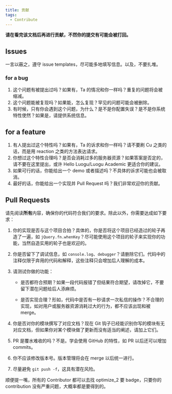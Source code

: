 ```yaml
---
title: 贡献
tags:
  - Contribute
---
```


**请在看完该文档后再进行贡献，不然你的提交有可能会被打回。**

## Issues

一言以蔽之，遵守 issue templates，尽可能多地填写信息。以及，不要扎堆。

### for a bug

1. 这个问题有被提出过吗？如果有，Ta 的情况和你一样吗？重复的问题将会被缩减。
2. 这个问题能被复现吗？如果能，怎么复现？罕见的问题可能会被删除。
3. 有时候，只有你会遇到这个问题，为什么？是不是你配置失误？是不是你系统特性使然？如果是，请提供系统信息。

## for a feature

1. 有人提出过这个特性吗？如果有，Ta 的诉求和你一样吗？请不要刷 Cu 之类的话，而是用 reaction 之类的方法表达请求。
2. 你想过这个特性合理吗？是否会消耗过多的服务器资源？如果答案是否定的，请不要在这里提出，或许 Hello Luogu/Luogu Academic 更适合你的建议。
3. 如果可行的话，你能给出一个 demo 或者描述吗？不具体的诉求可能也会被取消。
4. 最好的话，你能给出一个实现并 Pull Request 吗？我们非常欢迎你的贡献。

## Pull Requests

请先阅读**所有**内容，确保你的代码符合我们的要求。除此以外，你需要达成如下要求：

1. 你的实现是否与这个项目合拍？具体的，你是否将这个项目已经造过的轮子再造了一遍，如 `jQuery.fn.whenKey`？尽可能使用这个项目的轮子来实现你的功能，当然自造实用的轮子也是欢迎的。
2. 你是否留下了调试信息，如 `console.log`、`debugger`？请删除它们。代码中的注释仅限于弃用的代码和解释，这些注释只会增加后人理解的成本。
3. 请测试你做的功能：

   - 是否都符合预期？如果一段代码报错了但结果符合期望，请改掉它，不要留下潜在问题给后人添麻烦。

   - 是否实现合理？形如，代码中是否有一秒请求一次私信的操作？不合理的实现，如对用户或服务器资源消耗过大的行为，都不应该出现和被 merge。

4. 你是否对你的模块撰写了对应文档？现在 Git 钩子已经能识别你写的模块有无对应文档，但如果你对某个模块做了更新而没有适当的阐述，请加上它们。
5. PR 是覆水难收的吗？不是。学会使用 GitHub 的特性，如 PR 以后还可以增加 commits。
6. 你不应该修改版本号。版本管理将会在 merge 以后统一进行。
7. 尽量避免 `git push -f`，这具有潜在风险。

顺便提一嘴，所有的 Contributor 都可以去找 optimize_2 要 badge，只要你的 contribution 没有严重问题，大概率都是要得到的。
